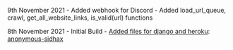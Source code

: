 9th November 2021
    - Added webhook for Discord
    - Added load_url_queue, crawl, get_all_website_links, is_valid(url) functions

8th November 2021
    - Initial Build
    - [Added files for django and heroku](https://github.com/anonymous-sidhax/Gryphon_Web_Crawler/commit/90dbb595782e2adc1f25c68af7af3a149271eee7): [anonymous-sidhax](https://github.com/anonymous-sidhax)